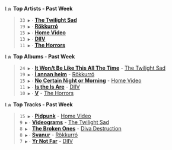 <!--START_LASTFM_ARTISTS:{"period": "7day", "rows": 5}-->
<a href="https://last.fm" target="_blank"><img src="https://user-images.githubusercontent.com/17434202/215290617-e793598d-d7c9-428f-9975-156db1ba89cc.svg" alt="Last.fm Logo" width="18" height="13"/></a> **Top Artists - Past Week**

> `33 ▶️` ∙ **[The Twilight Sad](https://www.last.fm/music/The+Twilight+Sad)**<br/>
> `19 ▶️` ∙ **[Rökkurró](https://www.last.fm/music/R%C3%B6kkurr%C3%B3)**<br/>
> `15 ▶️` ∙ **[Home Video](https://www.last.fm/music/Home+Video)**<br/>
> `13 ▶️` ∙ **[DIIV](https://www.last.fm/music/DIIV)**<br/>
> `11 ▶️` ∙ **[The Horrors](https://www.last.fm/music/The+Horrors)**<br/>
<!--END_LASTFM_ARTISTS-->

<!--START_LASTFM_ALBUMS:{"period": "7day", "rows": 5}-->
<a href="https://last.fm" target="_blank"><img src="https://user-images.githubusercontent.com/17434202/215290617-e793598d-d7c9-428f-9975-156db1ba89cc.svg" alt="Last.fm Logo" width="18" height="13"/></a> **Top Albums - Past Week**

> `24 ▶️` ∙ **[It Won/t Be Like This All The Time](https://www.last.fm/music/The+Twilight+Sad/It+Won%2Ft+Be+Like+This+All+The+Time)** - [The Twilight Sad](https://www.last.fm/music/The+Twilight+Sad)<br/>
> `19 ▶️` ∙ **[Í annan heim](https://www.last.fm/music/R%C3%B6kkurr%C3%B3/%C3%8D+annan+heim)** - [Rökkurró](https://www.last.fm/music/R%C3%B6kkurr%C3%B3)<br/>
> `15 ▶️` ∙ **[No Certain Night or Morning](https://www.last.fm/music/Home+Video/No+Certain+Night+or+Morning)** - [Home Video](https://www.last.fm/music/Home+Video)<br/>
> `11 ▶️` ∙ **[Is the Is Are](https://www.last.fm/music/DIIV/Is+the+Is+Are)** - [DIIV](https://www.last.fm/music/DIIV)<br/>
> `10 ▶️` ∙ **[V](https://www.last.fm/music/The+Horrors/V)** - [The Horrors](https://www.last.fm/music/The+Horrors)<br/>
<!--END_LASTFM_ALBUMS-->

<!--START_LASTFM_TRACKS:{"period": "7day", "rows": 5}-->
<a href="https://last.fm" target="_blank"><img src="https://user-images.githubusercontent.com/17434202/215290617-e793598d-d7c9-428f-9975-156db1ba89cc.svg" alt="Last.fm Logo" width="18" height="13"/></a> **Top Tracks - Past Week**

> `15 ▶️` ∙ **[Pidpunk](https://www.last.fm/music/Home+Video/_/Pidpunk)** - [Home Video](https://www.last.fm/music/Home+Video)<br/>
> `9 ▶️` ∙ **[Videograms](https://www.last.fm/music/The+Twilight+Sad/_/Videograms)** - [The Twilight Sad](https://www.last.fm/music/The+Twilight+Sad)<br/>
> `8 ▶️` ∙ **[The Broken Ones](https://www.last.fm/music/Diva+Destruction/_/The+Broken+Ones)** - [Diva Destruction](https://www.last.fm/music/Diva+Destruction)<br/>
> `8 ▶️` ∙ **[Svanur](https://www.last.fm/music/R%C3%B6kkurr%C3%B3/_/Svanur)** - [Rökkurró](https://www.last.fm/music/R%C3%B6kkurr%C3%B3)<br/>
> `7 ▶️` ∙ **[Yr Not Far](https://www.last.fm/music/DIIV/_/Yr+Not+Far)** - [DIIV](https://www.last.fm/music/DIIV)<br/>
<!--END_LASTFM_TRACKS-->